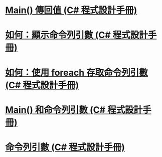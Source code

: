 # [Main() 傳回值 (C# 程式設計手冊)](main-return-values.md)
# [如何：顯示命令列引數 (C# 程式設計手冊)](how-to-display-command-line-arguments.md)
# [如何：使用 foreach 存取命令列引數 (C# 程式設計手冊)](how-to-access-command-line-arguments-using-foreach.md)
# [Main() 和命令列引數 (C# 程式設計手冊)](main-and-command-line-arguments.md)
# [命令列引數 (C# 程式設計手冊)](command-line-arguments.md)

